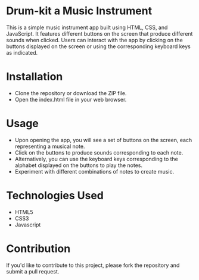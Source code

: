# Drum-kit a Music Instrument
This is a simple music instrument app built using HTML, CSS, and JavaScript. It features different buttons on the screen that produce different sounds when clicked. Users can interact with the app by clicking on the buttons displayed on the screen or using the corresponding keyboard keys as indicated.
# Installation
- Clone the repository or download the ZIP file.
- Open the index.html file in your web browser.
# Usage
- Upon opening the app, you will see a set of buttons on the screen, each representing a musical note.
- Click on the buttons to produce sounds corresponding to each note.
- Alternatively, you can use the keyboard keys corresponding to the alphabet displayed on the buttons to play the notes.
- Experiment with different combinations of notes to create music.
# Technologies Used
- HTML5
- CSS3
- Javascript
# Contribution
If you'd like to contribute to this project, please fork the repository and submit a pull request.
  
